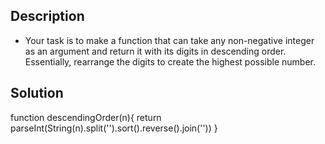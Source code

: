 ## Description

- Your task is to make a function that can take any non-negative integer as an argument and return it with its digits in descending order. Essentially, rearrange the digits to create the highest possible number.

## Solution

function descendingOrder(n){
  return parseInt(String(n).split('').sort().reverse().join(''))
}